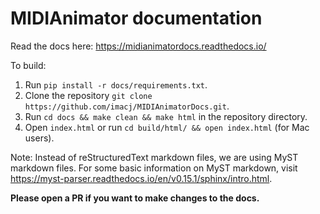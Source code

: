 # MIDIAnimator documentation

Read the docs here: https://midianimatordocs.readthedocs.io/

To build:

1. Run `pip install -r docs/requirements.txt`.
2. Clone the repository `git clone https://github.com/imacj/MIDIAnimatorDocs.git`.
3. Run `cd docs && make clean && make html` in the repository directory.
4. Open `index.html` or run `cd build/html/ && open index.html` (for Mac users).

Note: Instead of reStructuredText markdown files, we are using MyST markdown files. For some basic information on MyST markdown, visit https://myst-parser.readthedocs.io/en/v0.15.1/sphinx/intro.html.

**Please open a PR if you want to make changes to the docs.**

<!--

Useful commands:

for building (in docs dir)
make clean && make html

(for opening built html and going back to docs dir)
cd build/html/ && open index.html && cd ../../

-->
